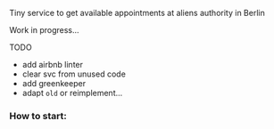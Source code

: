 Tiny service to get available appointments at aliens authority in Berlin

Work in progress...

TODO
- add airbnb linter
- clear svc from unused code
- add greenkeeper
- adapt `old` or reimplement...

### How to start:
